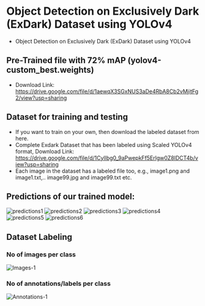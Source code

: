 # Object Detection on Exclusively Dark (ExDark) Dataset using YOLOv4

- Object Detection on Exclusively Dark (ExDark) Dataset using YOLOv4

## Pre-Trained file with 72% mAP (yolov4-custom_best.weights)

- Download Link: https://drive.google.com/file/d/1aewqX3SGxNUS3aDe4RbA8Cb2vMjitFg2/view?usp=sharing

## Dataset for training and testing
- If you want to train on your own, then download the labeled dataset from here.
- Complete Exdark Dataset that has been labeled using Scaled YOLOv4 format, Download Link: https://drive.google.com/file/d/1Cyllbg0_9aPwepkFf5Erlgw0Z8lDCT4b/view?usp=sharing
- Each image in the dataset has a labeled file too, e.g., image1.png and image1.txt,.. image99.jpg and image99.txt etc.

## Predictions of our trained model: 
![predictions1](https://user-images.githubusercontent.com/117106355/199301332-c4ae9f72-11af-47d1-a6ef-34d8b02b190d.jpg)
![predictions2](https://user-images.githubusercontent.com/117106355/199301361-da7163e7-ff78-4b10-827f-2abd0af917fe.jpg)
![predictions3](https://user-images.githubusercontent.com/117106355/199301367-b5245b10-e7be-4e00-8a84-03b1a024311e.jpg)
![predictions4](https://user-images.githubusercontent.com/117106355/199301376-360b097f-f430-4a06-a4dc-7f4b948b62ed.jpg)
![predictions5](https://user-images.githubusercontent.com/117106355/199301389-05b126c3-6340-4a18-9edf-1715b4e64971.jpg)
![predictions6](https://user-images.githubusercontent.com/117106355/199301395-e9c7856f-f618-4f66-a582-feda619c9ac9.jpg)

## Dataset Labeling

### No of images per class
![Images-1](https://user-images.githubusercontent.com/117106355/199302712-9362c5ad-d211-446d-900d-d084886351d1.png)

### No of annotations/labels per class
![Annotations-1](https://user-images.githubusercontent.com/117106355/199302937-1376035d-4fa9-4b48-b083-badee48646c9.png)
